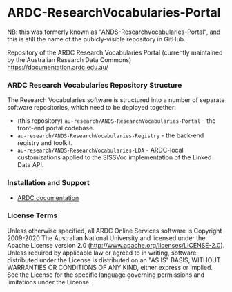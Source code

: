 ARDC-ResearchVocabularies-Portal
================================

NB: this was formerly known as "ANDS-ResearchVocabularies-Portal", and
this is still the name of the publcly-visible repository in GitHub.

Repository of the ARDC Research Vocabularies Portal (currently
maintained by the Australian Research Data Commons)
https://documentation.ardc.edu.au/

### ARDC Research Vocabularies Repository Structure

The Research Vocabularies software is structured into a number of
separate software repositories, which need to be deployed together:

- (this repository) `au-research/ANDS-ResearchVocabularies-Portal` - the front-end portal codebase.
- `au-research/ANDS-ResearchVocabularies-Registry` - the back-end registry and toolkit.
- `au-research/ANDS-ResearchVocabularies-LDA` - ARDC-local customizations applied to the SISSVoc implementation of the Linked Data API.

### Installation and Support

- [ARDC documentation](https://documentation.ardc.edu.au/)

### License Terms

Unless otherwise specified, all ARDC Online Services software is
Copyright 2009-2020 The Australian National University and licensed
under the Apache License version 2.0
(http://www.apache.org/licenses/LICENSE-2.0).  Unless required by
applicable law or agreed to in writing, software distributed under the
License is distributed on an "AS IS" BASIS, WITHOUT WARRANTIES OR
CONDITIONS OF ANY KIND, either express or implied. See the License for
the specific language governing permissions and limitations under the
License.
